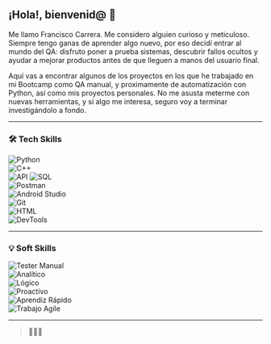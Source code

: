 ## ¡Hola!, bienvenid@ 👋

Me llamo Francisco Carrera. Me considero alguien curioso y meticuloso. Siempre tengo ganas de aprender algo nuevo, por eso decidí entrar al mundo del QA: disfruto poner a prueba sistemas, descubrir fallos ocultos y ayudar a mejorar productos antes de que lleguen a manos del usuario final.

Aquí vas a encontrar algunos de los proyectos en los que he trabajado en mi Bootcamp como QA manual, y proximamente de automatización con Python, así como mis proyectos personales. No me asusta meterme con nuevas herramientas, y si algo me interesa, seguro voy a terminar investigándolo a fondo.

---

### 🛠️ Tech Skills

![Python](https://img.shields.io/badge/Python-3670A0?style=for-the-badge&logo=python&logoColor=white)  
![C++](https://img.shields.io/badge/C++-00599C?style=for-the-badge&logo=cplusplus&logoColor=white)  
![API](https://img.shields.io/badge/API-4285F4?style=for-the-badge&logo=googlechrome&logoColor=white)
![SQL](https://img.shields.io/badge/SQL-4479A1?style=for-the-badge&logo=postgresql&logoColor=white)  
![Postman](https://img.shields.io/badge/Postman-FF6C37?style=for-the-badge&logo=postman&logoColor=white)  
![Android Studio](https://img.shields.io/badge/Android%20Studio-3DDC84?style=for-the-badge&logo=androidstudio&logoColor=white)  
![Git](https://img.shields.io/badge/Git-F05032?style=for-the-badge&logo=git&logoColor=white)  
![HTML](https://img.shields.io/badge/HTML-E34F26?style=for-the-badge&logo=html5&logoColor=white)  
![DevTools](https://img.shields.io/badge/DevTools-4285F4?style=for-the-badge&logo=googlechrome&logoColor=white)

---

### 💡 Soft Skills

![Tester Manual](https://img.shields.io/badge/Tester%20Manual-%23f4c430?style=for-the-badge)  
![Analítico](https://img.shields.io/badge/Analítico-%232bb673?style=for-the-badge)  
![Lógico](https://img.shields.io/badge/Lógico-%236a5acd?style=for-the-badge)  
![Proactivo](https://img.shields.io/badge/Proactivo-%23ff8c00?style=for-the-badge)  
![Aprendiz Rápido](https://img.shields.io/badge/Aprendiz%20Rápido-%2300ced1?style=for-the-badge)  
![Trabajo Agile](https://img.shields.io/badge/Trabajo%20Agile-%23e9967a?style=for-the-badge)

---

> 🦂🇲🇽

